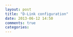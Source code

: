 ```yaml
---
layout: post
title: "D-Link configuration"
date: 2013-06-12 14:50
comments: true
categories: 
---
```

